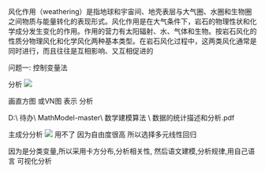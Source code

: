 风化作用（weathering）是指地球和宇宙间、地壳表层与大气圈、水圈和生物圈之间物质与能量转化的表现形式。风化作用是在大气条件下，岩石的物理性状和化学成分发生变化的作用。作用的营力有太阳辐射、水、气体和生物。按岩石风化的性质分物理风化和化学风化两种基本类型。在岩石风化过程中，这两类风化通常是同时进行，而且往往是互相影响、又互相促进的



问题一: 控制变量法 

分析
![](/1663250760575.jpg)

画直方图 或VN图 表示 分析

D:\ 待办\ MathModel-master\ 数学建模算法 \ 数据的统计描述和分析.pdf



主成分分析
![](Pasted%20image%2020220916203135.png)
用不了 因为自由度很高
所以选择多元线性回归









因为是分类变量,所以采用卡方分布,分析相关性,
然后语文建模,分析规律,用自己语言
可视化分析






